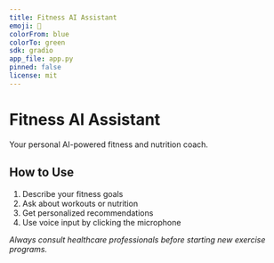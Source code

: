```yaml
---
title: Fitness AI Assistant
emoji: 💪
colorFrom: blue
colorTo: green
sdk: gradio
app_file: app.py
pinned: false
license: mit
---
```


# Fitness AI Assistant

Your personal AI-powered fitness and nutrition coach.

## How to Use

1. Describe your fitness goals
2. Ask about workouts or nutrition  
3. Get personalized recommendations
4. Use voice input by clicking the microphone

*Always consult healthcare professionals before starting new exercise programs.*
